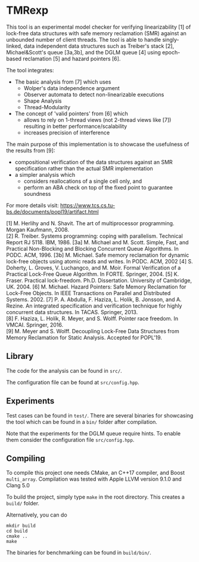 TMRexp
======


This tool is an experimental model checker for verifying linearizability [1] of lock-free data structures with safe memory reclamation (SMR) against an unbounded number of client threads.
The tool is able to handle singly-linked, data independent data structures such as Treiber's stack [2], Michael&Scott's queue [3a,3b], and the DGLM queue [4] using epoch-based reclamation [5] and hazard pointers [6].

The tool integrates:
   - The basic analysis from [7] which uses
      - Wolper's data independence argument
      - Observer automata to detect non-linearizable executions
      - Shape Analysis
      - Thread-Modularity
   - The concept of 'valid pointers' from [6] which
      - allows to rely on 1-thread views (not 2-thread views like [7]) resulting in better performance/scalability
      - increases precision of interference

The main purpose of this implementation is to showcase the usefulness of the results from [9]:
   - compositional verification of the data structures against an SMR specification rather than the actual SMR implementation
   - a simpler analysis which
      - considers reallocations of a single cell only, and
      - perform an ABA check on top of the fixed point to guarantee soundness

For more details visit: https://www.tcs.cs.tu-bs.de/documents/popl19/artifact.html


[1] M. Herlihy and N. Shavit. The art of multiprocessor programming. Morgan Kaufmann, 2008.  
[2] R. Treiber. Systems programming: coping with parallelism. Technical Report RJ 5118. IBM, 1986.
[3a] M. Michael and M. Scott. Simple, Fast, and Practical Non-Blocking and Blocking Concurrent Queue Algorithms. In PODC. ACM, 1996.
[3b] M. Michael. Safe memory reclamation for dynamic lock-free objects using atomic reads and writes. In PODC. ACM, 2002
[4] S. Doherty, L. Groves, V. Luchangco, and M. Moir. Formal Verification of a Practical Lock-Free Queue Algorithm. In FORTE. Springer, 2004.
[5] K. Fraser. Practical lock-freedom. Ph.D. Dissertation. University of Cambridge, UK. 2004.
[6] M. Michael. Hazard Pointers: Safe Memory Reclamation for Lock-Free Objects. In IEEE Transactions on Parallel and Distributed Systems. 2002.
[7] P. A. Abdulla, F. Haziza, L. Holík, B. Jonsson, and A. Rezine. An integrated specification and verification technique for highly concurrent data structures. In TACAS. Springer, 2013.  
[8] F. Haziza, L. Holík, R. Meyer, and S. Wolff. Pointer race freedom. In VMCAI. Springer, 2016.  
[9] M. Meyer and S. Wolff. Decoupling Lock-Free Data Structures from Memory Reclamation for Static Analysis. Accepted for POPL'19.


Library
-------

The code for the analysis can be found in `src/`.

The configuration file can be found at `src/config.hpp`.


Experiments
-----------

Test cases can be found in `test/`.
There are several binaries for showcasing the tool which can be found in a `bin/` folder after compilation.

Note that the experiments for the DGLM queue require hints.
To enable them consider the configuration file `src/config.hpp`.


Compiling
---------

To compile this project one needs CMake, an C++17 compiler, and Boost `multi_array`.
Compilation was tested with Apple LLVM version 9.1.0 and Clang 5.0

To build the project, simply type `make` in the root directory.
This creates a `build/` folder.

Alternatively, you can do
```
mkdir build
cd build
cmake ..
make
```

The binaries for benchmarking can be found in `build/bin/`.

